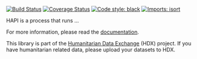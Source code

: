 [![Build Status](https://github.com/OCHA-DAP/hapi-pipelines/actions/workflows/run-python-tests.yaml/badge.svg)](https://github.com/OCHA-DAP/hapi-pipelines/actions/workflows/run-python-tests.yaml)
[![Coverage Status](https://coveralls.io/repos/github/OCHA-DAP/hapi-pipelines/badge.svg?branch=main&ts=1)](https://coveralls.io/github/OCHA-DAP/hapi-pipelines?branch=main)
[![Code style: black](https://img.shields.io/badge/code%20style-black-000000.svg)](https://github.com/psf/black)
[![Imports: isort](https://img.shields.io/badge/%20imports-isort-%231674b1?style=flat&labelColor=ef8336)](https://pycqa.github.io/isort/)

HAPI is a process that runs ...

For more information, please read the [documentation](https://hapi-pipelines.readthedocs.io/en/latest/).

This library is part of the [Humanitarian Data Exchange](https://data.humdata.org/) (HDX) project. If you have 
humanitarian related data, please upload your datasets to HDX.
